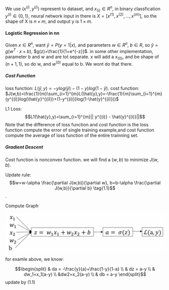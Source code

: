 
We use $(x^{(i)},y^{(i)})$ represent to dataset, and $x_{(i)} \in R^n$, in binary classfication $y^{(i)} \in \{0,1\}$, neural network input in there is $X=[x^{(1)},x^{(2)},...,x^{(m)}]$, so the shape of X is $n \times m$, and output y is $1 \times m$.

#### Logistic Regression in nn

Given $x \in R^n$, want $\hat{y} = P(y=1|x)$, and parameters $w \in R^n$, $b \in R$, so $\hat{y}=g(w^T \cdot x + b )$, $g(z)=\frac{1}{1+e^{-z}}$. in some other implementation, parameter b and w and are tot separate. x will add a $x_{(0)}$, and be shape of $(n+1,1)$, so do w, and $w^{(0)}$ equal to b. We wont do that there.

##### Cost Function
loss function: $L(\hat{y},y)=-ylog(\hat{y})-(1-y)log(1-\hat{y})$.
cost function: $J(w,b)=\frac{1}{m}\sum_{i=1}^{m}L(\hat{y},y)=-\frac{1}{m}\sum_{i=1}^{m}(y^{(i)}log(\hat{y}^{(i)})+(1-y^{(i)})log(1-\hat{y}^{(i)}))$ 

L1 Loss:
$$L1(\hat{y},y)=\sum_{i=1}^{m}|| y^{(i)} - \hat{y}^{(i)}||$$
Note that the difference of loss function and cost function is the loss function compute the error of single training example,and cost function compute the average of loss function of the entire trainning set.

##### Gradient Descent

Cost function is nonconvex function. we will find a $(w,b)$ to minimize $J(w,b)$.

Update rule: $$w=w-\alpha \frac{\partial J(w,b)}{\partial w}, b=b-\alpha \frac{\partial J(w,b)}{\partial b} \tag{1.1}$$.

Compute Graph

![](./img/compute_graph.png)

for examle above, we know:

$$\begin{split} & da = -\frac{y}{a}+\frac{1-y}{1-a} \\ & dz = a-y \\ & dw_1=x_1(a-y) \\ &dw2=x_2(a-y) \\ & db = a-y \end{split}$$
update by (1.1)


